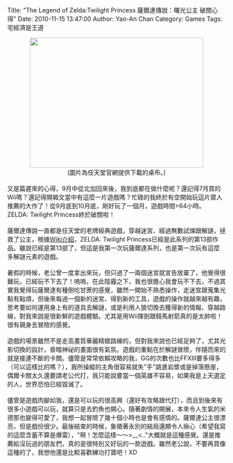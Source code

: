 Title: "The Legend of Zelda:Twilight Princess 薩爾達傳說：曙光公主 破關心得"
Date: 2010-11-15 13:47:00
Author: Yao-An Chan
Category: Games
Tags: 宅經濟是王道


<div class='post'>
<div class="separator" style="clear: both; text-align: center;"><a href="http://4.bp.blogspot.com/_mvtDPM7iODU/TOF3WdevPrI/AAAAAAAAJR8/5-1GGo9Gr84/s1600/ztp_wp_800.jpg" imageanchor="1" style="margin-left: 1em; margin-right: 1em;"><img border="0" height="300" src="http://4.bp.blogspot.com/_mvtDPM7iODU/TOF3WdevPrI/AAAAAAAAJR8/5-1GGo9Gr84/s400/ztp_wp_800.jpg" width="400" /></a></div><center>(圖片為任天堂官網提供下載的桌布。)</center><br />又是篇遲來的心得，9月中從北加回來後，我到底都在做什麼呢？還記得7月買的Wii嗎？還記得開箱文當中有這麼一片遊戲嗎？忙碌的我終於有空開始玩這片眾人推薦的大作了！從9月底到10月底，剛好玩了一個月，遊戲時間&gt;64小時。ZELDA: Twilight Princess終於破關啦！<br /><br />薩爾達傳說一直都是任天堂的老牌經典遊戲，穿越迷宮、經過無數試煉跟解謎，拯救了公主，根據<a href="http://zh.wikipedia.org/zh/%E8%96%A9%E7%88%BE%E9%81%94%E5%82%B3%E8%AA%AA%EF%BC%9A%E9%BB%83%E6%98%8F%E5%85%AC%E4%B8%BB">Wiki介紹</a>，ZELDA: Twilight Princess已經是此系列的第13部作品。雖說已經是第13部了，但這是我第一次玩薩爾達系列，也是第一次玩有這麼多解謎元素的遊戲。<br /><br />暑假的時候，老公曾一度拿出來玩，但只過了一兩個迷宮就宣告放棄了，他覺得很難玩，已經玩不下去了！嗚嗚，在此陰霾之下，我也很擔心我會玩不下去，不過其實我覺得玩薩爾達有種倒吃甘蔗的感覺，雖然一開始不熟悉操作，走迷宮跟蒐集光點有點煩，但後來每過一個新的迷宮、得到新的工具，遊戲的操作就越來越有趣，思考要如何運用身上有的道具去解謎，或是利用人狼切換去獲得新的情報、穿越路線，對我來說是很新鮮的遊戲體驗。尤其是用Wii揮劍跟騎馬射箭真的是太帥啦！很有親身去冒險的感覺。<br /><br />遊戲的場景雖然不是走高畫質華麗精緻路線的，但對我來說也已經足夠了，尤其光影切換的設計，昏暗神祕的畫面很有氣氛。遊戲的重點在於解謎冒險，伴隨而來的就是接連不斷的卡關。儘管是常常依賴攻略的我，GG的次數也比FFXIII要多得多（可以這樣比的嗎？），我所操縱的主角很容易就失"手"跳進岩漿或是掉落懸崖，偶爾卡關太久還要請老公代打，我只能說要當一個英雄不容易，如果我是上天選定的人，世界恐怕已經毀滅了。<br /><br />儘管是遊戲肉腳如我，還是可以玩的很高興（還好有攻略跟代打），而且到後來有很多小遊戲可以玩，就算只是去釣魚也開心。隨著劇情的開展，本來令人生氣的米德那也變得可愛了，我想一起冒險了幾十個小時也是會有感情的。薩爾達公主很漂亮，但是戲份很少。最後結束的時候，象徵著永別的結局還頗令人揪心（希望我寫的這麼含蓄不算是爆雷），"啊！怎麼這樣～～&gt;__&lt;.."大概就是這種感覺。還是推薦給沒玩過的朋友們，真的是很特別又好玩的一款遊戲。雖然老公說，不要再買像這種的了，我想他還是比較喜歡練功打寶吧！XD</div>
